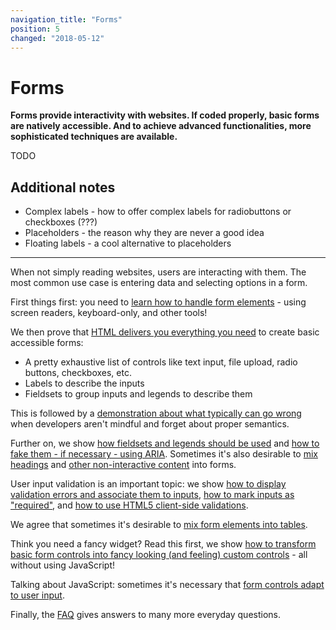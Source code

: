 ```yaml
---
navigation_title: "Forms"
position: 5
changed: "2018-05-12"
---
```


# Forms

**Forms provide interactivity with websites. If coded properly, basic forms are natively accessible. And to achieve advanced functionalities, more sophisticated techniques are available.**

TODO

## Additional notes

- Complex labels - how to offer complex labels for radiobuttons or checkboxes (???)
- Placeholders - the reason why they are never a good idea
- Floating labels - a cool alternative to placeholders

---

When not simply reading websites, users are interacting with them. The most common use case is entering data and selecting options in a form.

First things first: you need to [learn how to handle form elements](/examples/forms/handling) - using screen readers, keyboard-only, and other tools!

We then prove that [HTML delivers you everything you need](/examples/forms/good-example) to create basic accessible forms:

- A pretty exhaustive list of controls like text input, file upload, radio buttons, checkboxes, etc.
- Labels to describe the inputs
- Fieldsets to group inputs and legends to describe them

This is followed by a [demonstration about what typically can go wrong](/examples/forms/bad-example) when developers aren't mindful and forget about proper semantics.

Further on, we show [how fieldsets and legends should be used](/examples/forms/grouping-with-fieldsetlegend) and [how to fake them - if necessary - using ARIA](@page-106). Sometimes it's also desirable to [mix headings](/examples/forms/grouping-with-headings) and [other non-interactive content](/examples/forms/non-interactive-content) into forms.

User input validation is an important topic: we show [how to display validation errors and associate them to inputs](/examples/forms/validation-messages), [how to mark inputs as "required"](/examples/forms/required-), and [how to use HTML5 client-side validations](/examples/forms/html-5-validations).

We agree that sometimes it's desirable to [mix form elements into tables](/examples/forms/in-tables).

Think you need a fancy widget? Read this first, we show [how to transform basic form controls into fancy looking (and feeling) custom controls](/examples/forms/advanced-visual-stylings-of-basic-form-controls) - all without using JavaScript!

Talking about JavaScript: sometimes it's necessary that [form controls adapt to user input](/examples/forms/changing-form-fields-dynamically-based-on-user-input).

Finally, the [FAQ](/examples/forms/faq-frequently-asked-questions) gives answers to many more everyday questions.